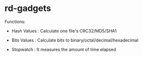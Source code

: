 rd-gadgets
==========

Functions:

* Hash Values : Calculate one file's CRC32/MD5/SHA1

* Bits Values : Calculate bits to binary/octal/decimal/hexadecimal

* Stopwatch : It measures the amount of time elapsed